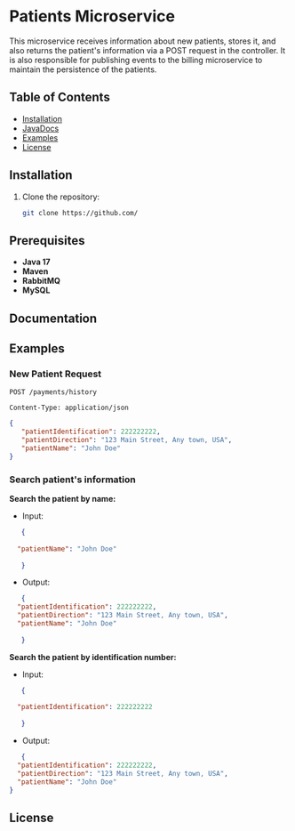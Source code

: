 # Patients Microservice

This microservice receives information about new patients, stores it, and also returns the patient's information via a POST request in the controller. It is also responsible for publishing events to the billing microservice to maintain the persistence of the patients.

## Table of Contents
- [Installation](#installation)
- [JavaDocs](#Documentation)
- [Examples](#Examples)
- [License](#license)

## Installation
1. Clone the repository:
   ```bash
   git clone https://github.com/
## Prerequisites
- **Java 17**
- **Maven**
- **RabbitMQ**
- **MySQL**

## Documentation
## Examples

### New Patient Request
```http
POST /payments/history

Content-Type: application/json
```
```json
{
   "patientIdentification": 222222222,
   "patientDirection": "123 Main Street, Any town, USA",
   "patientName": "John Doe"
}

```
### Search patient's information

**Search the patient by name:**
* Input:
 ```json
    {
   
   "patientName": "John Doe"
   
    }
```
* Output:
 ```json
    {
   "patientIdentification": 222222222,
   "patientDirection": "123 Main Street, Any town, USA",
   "patientName": "John Doe"
   
    }
```
**Search the patient by identification number:**
* Input:
 ```json
    {
   
   "patientIdentification": 222222222
   
    }
```
* Output:
 ```json
    {
   "patientIdentification": 222222222,
   "patientDirection": "123 Main Street, Any town, USA",
   "patientName": "John Doe"
}
```
## License
